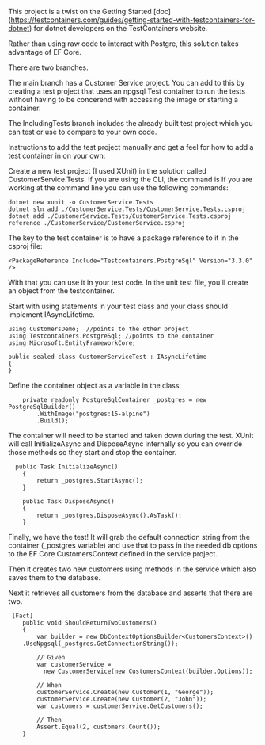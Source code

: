 This project is a twist on the Getting Started [doc] (https://testcontainers.com/guides/getting-started-with-testcontainers-for-dotnet) for dotnet developers on the TestContainers website.

Rather than using raw code to interact with Postgre, this solution takes advantage of EF Core.

There are two branches.

The main branch has a Customer Service project. You can add to this by creating a test project that uses an npgsql Test container to run the tests without having to be concerend with accessing the image or starting a container.

The IncludingTests branch includes the already built test project which you can test or use to compare to your own code.

Instructions to add the test project manually and get a feel for how to add a test container in on your own:

Create a new test project (I used XUnit) in the solution called CustomerService.Tests. If you are using the CLI, the command is
If you are working at the command line you can use the following commands:

```
dotnet new xunit -o CustomerService.Tests
dotnet sln add ./CustomerService.Tests/CustomerService.Tests.csproj  
dotnet add ./CustomerService.Tests/CustomerService.Tests.csproj reference ./CustomerService/CustomerService.csproj
```

The key to the test container is to have a package reference to it in the csproj file:

```
<PackageReference Include="Testcontainers.PostgreSql" Version="3.3.0" />
```

With that you can use it in your test code. In the unit test file, you'll create an object from the testcontainer.

Start with using statements in your test class and your class should implement IAsyncLifetime.

```
using CustomersDemo;  //points to the other project
using Testcontainers.PostgreSql; //points to the container
using Microsoft.EntityFrameworkCore;

public sealed class CustomerServiceTest : IAsyncLifetime
{
}

```

Define the container object as a variable in the class:

```
    private readonly PostgreSqlContainer _postgres = new PostgreSqlBuilder()
        .WithImage("postgres:15-alpine")
        .Build();

```

The container will need to be started and taken down during the test. XUnit will call InitializeAsync and DisposeAsync internally so you can override those methods so they start and stop the container.

```
  public Task InitializeAsync()
    {
        return _postgres.StartAsync();
    }

    public Task DisposeAsync()
    {
        return _postgres.DisposeAsync().AsTask();
    }
```

Finally, we have the test! It will grab the default connection string from the container (_postgres variable) and use that to pass in the needed db options to the EF Core CustomersContext defined in the service project.

Then it creates two new customers using methods in the service which also saves them to the database.

Next it retrieves all customers from the database and asserts that there are two.

```
 [Fact]
    public void ShouldReturnTwoCustomers()
    {
        var builder = new DbContextOptionsBuilder<CustomersContext>()
    .UseNpgsql(_postgres.GetConnectionString());

        // Given
        var customerService = 
          new CustomerService(new CustomersContext(builder.Options));

        // When
        customerService.Create(new Customer(1, "George"));
        customerService.Create(new Customer(2, "John"));
        var customers = customerService.GetCustomers();

        // Then
        Assert.Equal(2, customers.Count());
    }
```

